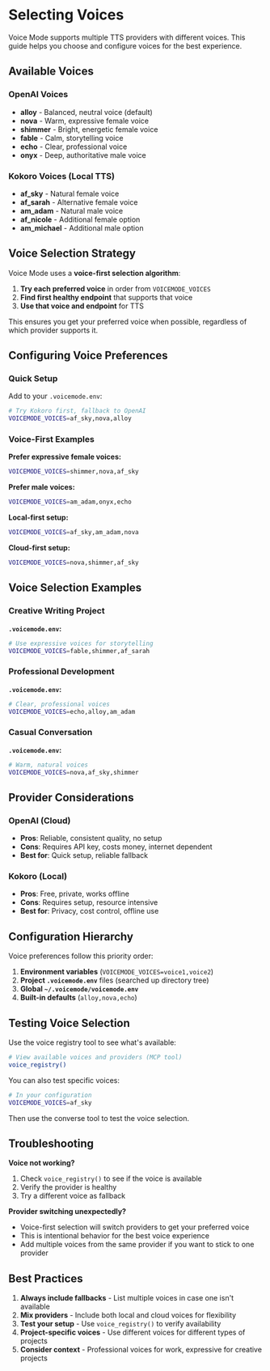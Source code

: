 # Selecting Voices

Voice Mode supports multiple TTS providers with different voices. This guide helps you choose and configure voices for the best experience.

## Available Voices

### OpenAI Voices
- **alloy** - Balanced, neutral voice (default)
- **nova** - Warm, expressive female voice
- **shimmer** - Bright, energetic female voice
- **fable** - Calm, storytelling voice
- **echo** - Clear, professional voice
- **onyx** - Deep, authoritative male voice

### Kokoro Voices (Local TTS)
- **af_sky** - Natural female voice
- **af_sarah** - Alternative female voice
- **am_adam** - Natural male voice
- **af_nicole** - Additional female option
- **am_michael** - Additional male option

## Voice Selection Strategy

Voice Mode uses a **voice-first selection algorithm**:

1. **Try each preferred voice** in order from `VOICEMODE_VOICES`
2. **Find first healthy endpoint** that supports that voice
3. **Use that voice and endpoint** for TTS

This ensures you get your preferred voice when possible, regardless of which provider supports it.

## Configuring Voice Preferences

### Quick Setup
Add to your `.voicemode.env`:
```bash
# Try Kokoro first, fallback to OpenAI
VOICEMODE_VOICES=af_sky,nova,alloy
```

### Voice-First Examples

**Prefer expressive female voices:**
```bash
VOICEMODE_VOICES=shimmer,nova,af_sky
```

**Prefer male voices:**
```bash
VOICEMODE_VOICES=am_adam,onyx,echo
```

**Local-first setup:**
```bash
VOICEMODE_VOICES=af_sky,am_adam,nova
```

**Cloud-first setup:**
```bash
VOICEMODE_VOICES=nova,shimmer,af_sky
```

## Voice Selection Examples

### Creative Writing Project
**`.voicemode.env`:**
```bash
# Use expressive voices for storytelling
VOICEMODE_VOICES=fable,shimmer,af_sarah
```

### Professional Development
**`.voicemode.env`:**
```bash
# Clear, professional voices
VOICEMODE_VOICES=echo,alloy,am_adam
```

### Casual Conversation
**`.voicemode.env`:**
```bash
# Warm, natural voices
VOICEMODE_VOICES=nova,af_sky,shimmer
```

## Provider Considerations

### OpenAI (Cloud)
- **Pros**: Reliable, consistent quality, no setup
- **Cons**: Requires API key, costs money, internet dependent
- **Best for**: Quick setup, reliable fallback

### Kokoro (Local)
- **Pros**: Free, private, works offline
- **Cons**: Requires setup, resource intensive
- **Best for**: Privacy, cost control, offline use

## Configuration Hierarchy

Voice preferences follow this priority order:

1. **Environment variables** (`VOICEMODE_VOICES=voice1,voice2`)
2. **Project `.voicemode.env`** files (searched up directory tree)
3. **Global `~/.voicemode/voicemode.env`**
4. **Built-in defaults** (`alloy,nova,echo`)

## Testing Voice Selection

Use the voice registry tool to see what's available:
```bash
# View available voices and providers (MCP tool)
voice_registry()
```

You can also test specific voices:
```bash
# In your configuration
VOICEMODE_VOICES=af_sky
```

Then use the converse tool to test the voice selection.

## Troubleshooting

**Voice not working?**
1. Check `voice_registry()` to see if the voice is available
2. Verify the provider is healthy
3. Try a different voice as fallback

**Provider switching unexpectedly?**
- Voice-first selection will switch providers to get your preferred voice
- This is intentional behavior for the best voice experience
- Add multiple voices from the same provider if you want to stick to one provider

## Best Practices

1. **Always include fallbacks** - List multiple voices in case one isn't available
2. **Mix providers** - Include both local and cloud voices for flexibility  
3. **Test your setup** - Use `voice_registry()` to verify availability
4. **Project-specific voices** - Use different voices for different types of projects
5. **Consider context** - Professional voices for work, expressive for creative projects